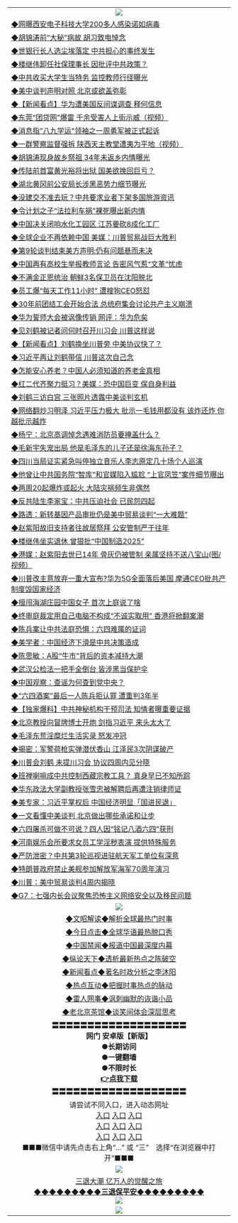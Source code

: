 <table>
  <tr>
    <td align=center><img src="https://github.com/gyhhx/image-upload/blob/master/yaowen.jpg" /></td>
  </tr>
  <tr>
<td align=left>
<a href="https://ctbtfdoocixoa.global.ssl.fastly.net/oo.aspx?name=c1026736&key=ofejcfaxcltk&from=gy">◆网曝西安电子科技大学200多人感染诺如病毒</a><br/></td>
  </tr>
  <tr>
<td align=left>
<a href="https://ctbtfdoocixoa.global.ssl.fastly.net/oo.aspx?name=c1026769&key=ofejcfaxcltk&from=gy">◆胡锦涛前“大秘”病故 胡习致电悼念</a><br/></td>
 </tr>
  <tr>
<td align=left>
<a href="http://ctbtfdoocixoa.global.ssl.fastly.net/oo.aspx?name=c1026519&key=ofejcfaxcltk&from=gy">◆世银行长人选尘埃落定 中共担心的事终发生</a><br/></td>
 </tr>
   <tr>
<td align=left>
<a href="http://ctbtfdoocixoa.global.ssl.fastly.net/oo.aspx?name=c1026242&key=ofejcfaxcltk&from=gy">◆楼继伟卸任社保理事长 因批评中共政策？</a><br/></td>
   </tr> 
  <tr>
<td align=left>
<a href="http://ctbtfdoocixoa.global.ssl.fastly.net/oo.aspx?name=c1026743&key=ofejcfaxcltk&from=gy">◆中共收买大学生当特务 监控教师行径曝光</a><br/></td>
  </tr> 
 <tr>
<td align=left>
<a href="http://ctbtfdoocixoa.global.ssl.fastly.net/oo.aspx?name=c1026782&key=ofejcfaxcltk&from=gy">◆美中谈判声明对照 北京或欲盖弥彰</a><br/>
</td>
   </tr>
 <tr>
<td align=left>
<a href="http://ctbtfdoocixoa.global.ssl.fastly.net/oo.aspx?name=c1026779&key=ofejcfaxcltk&from=gy">◆【新闻看点】华为遭美国反间谍调查 释何信息</a><br/>
</td>
   </tr>
 <tr>
<td align=left>
<a href="http://ctbtfdoocixoa.global.ssl.fastly.net/oo.aspx?name=c1026729&key=ofejcfaxcltk&from=gy">◆东莞“团贷网”爆雷 千余受害人上街示威（视频）</a><br/></td>
  </tr>
  <tr>
<td align=left>
<a href="http://ctbtfdoocixoa.global.ssl.fastly.net/oo.aspx?name=c1026707&key=ofejcfaxcltk&from=gy">◆消息指"八九学运"领袖之一周勇军被正式起诉</a><br/></td>
 </tr>
   <tr>
<td align=left>
<a href="http://ctbtfdoocixoa.global.ssl.fastly.net/oo.aspx?name=c1026730&key=ofejcfaxcltk&from=gy">◆一群警察监督强拆 陕西天主教堂遭夷为平地（视频）</a><br/>
</td>
   </tr>
 <tr>
<td align=left>
<a href="http://ctbtfdoocixoa.global.ssl.fastly.net/oo.aspx?name=c1026696&key=ofejcfaxcltk&from=gy">◆胡锦涛现身故乡祭祖 34年未返乡内情曝光</a><br/></td>
  </tr>
  <tr>
<td align=left>
<a href="http://ctbtfdoocixoa.global.ssl.fastly.net/oo.aspx?name=c1026783&key=ofejcfaxcltk&from=gy">◆传陆前首富黄光裕将出狱 国美欲挽回巨亏？</a><br/></td>
 </tr>
  <tr>
<td align=left>
<a href="http://ctbtfdoocixoa.global.ssl.fastly.net/oo.aspx?name=c1026787&key=ofejcfaxcltk&from=gy">◆湖北黄冈前公安局长涉黑恶势力细节曝光</a><br/></td>
 </tr>
   <tr>
<td align=left>
<a href="http://ctbtfdoocixoa.global.ssl.fastly.net/oo.aspx?name=c1026458&key=ofejcfaxcltk&from=gy">◆没建交不准去玩？中共要求业者下架多国旅游资讯</a><br/></td>
   </tr> 
  <tr>
<td align=left>
<a href="http://ctbtfdoocixoa.global.ssl.fastly.net/oo.aspx?name=c1026509&key=ofejcfaxcltk&from=gy">◆令计划之子“法拉利车祸”裸死曝出新内情</a><br/></td>
  </tr> 
 <tr>
<td align=left>
<a href="http://ctbtfdoocixoa.global.ssl.fastly.net/oo.aspx?name=c1026747&key=ofejcfaxcltk&from=gy">◆中国决关闭响水化工园区 江苏要砍8成化工厂</a><br/>
</td>
   </tr>
 <tr>
<td align=left>
<a href="http://ctbtfdoocixoa.global.ssl.fastly.net/oo.aspx?name=c10267453&key=ofejcfaxcltk&from=gy">◆全球企业不再依赖中国 美媒：川普贸易战巨大胜利</a><br/>
</td>
   </tr>
 <tr>
<td align=left>
<a href="http://ctbtfdoocixoa.global.ssl.fastly.net/oo.aspx?name=c1026749&key=ofejcfaxcltk&from=gy">◆第9轮谈判结束美方声明:仍有问题悬而未决</a><br/></td>
  </tr>
  <tr>
<td align=left>
<a href="http://ctbtfdoocixoa.global.ssl.fastly.net/oo.aspx?name=c1026708&key=ofejcfaxcltk&from=gy">◆中国再有高校生举报教师言论 告密风气惹“文革”忧虑</a><br/></td>
 </tr>
   <tr>
<td align=left>
<a href="http://ctbtfdoocixoa.global.ssl.fastly.net/oo.aspx?name=c1026695&key=ofejcfaxcltk&from=gy">◆不满金正恩统治 朝鲜3名保卫员在沈阳脱北</a><br/>
</td>
   </tr>
 <tr>
<td align=left>
<a href="http://ctbtfdoocixoa.global.ssl.fastly.net/oo.aspx?name=c1026753&key=ofejcfaxcltk&from=gy">◆员工爆“每天工作11小时” 遭搜狗CEO怒怼</a><br/>
</td>
   </tr>
<tr>
<td align=left>
<a href="https://ctbtfdoocixoa.global.ssl.fastly.net/oo.aspx?name=c1026751&key=ofejcfaxcltk&from=gy">◆30年前团结工会开始合法 总统府集会讨论共产主义崩溃</a><br/>
</td>       
  <tr>
<td align=left>
<a href="https://ctbtfdoocixoa.global.ssl.fastly.net/oo.aspx?name=c1026491&key=ofejcfaxcltk&from=gy">◆华为誓师大会被讽像传销 网评：华为危矣</a><br/></td>
  </tr>
  <tr>
<td align=left>
<a href="https://ctbtfdoocixoa.global.ssl.fastly.net/oo.aspx?name=c1026452&key=ofejcfaxcltk&from=gy">◆见刘鹤被记者问何时召开川习会 川普这样说</a><br/></td>
 </tr>
  <tr>
<td align=left>
<a href="http://ctbtfdoocixoa.global.ssl.fastly.net/oo.aspx?name=c1026484&key=ofejcfaxcltk&from=gy">◆【新闻看点】刘鹤换坐川普旁 中美协议快了？</a><br/></td>
 </tr>
   <tr>
<td align=left>
<a href="http://ctbtfdoocixoa.global.ssl.fastly.net/oo.aspx?name=c1026242&key=ofejcfaxcltk&from=gy">◆习近平再让刘鹤带信 川普这次自己念</a><br/></td>
   </tr> 
  <tr>
<td align=left>
<a href="http://ctbtfdoocixoa.global.ssl.fastly.net/oo.aspx?name=c1026543&key=ofejcfaxcltk&from=gy">◆怎能安心养老？中国人必须知道的养老金真相</a><br/></td>
  </tr> 
 <tr>
<td align=left>
<a href="http://ctbtfdoocixoa.global.ssl.fastly.net/oo.aspx?name=c1026533&key=ofejcfaxcltk&from=gy">◆红二代齐聚力挺习？美媒：恐中国巨变 保自身利益</a><br/>
</td>
   </tr>
 <tr>
<td align=left>
<a href="http://ctbtfdoocixoa.global.ssl.fastly.net/oo.aspx?name=c1026066&key=ofejcfaxcltk&from=gy">◆刘鹤三访白宫 三张照片透露中美谈判玄机</a><br/>
</td>
   </tr>
 <tr>
<td align=left>
<a href="http://ctbtfdoocixoa.global.ssl.fastly.net/oo.aspx?name=c1026407&key=ofejcfaxcltk&from=gy">◆网络翻炒习明泽 习近平压力极大 批示一毛钱用都没有 该炸还炸 你越批示越炸</a><br/></td>
  </tr>
  <tr>
<td align=left>
<a href="http://ctbtfdoocixoa.global.ssl.fastly.net/oo.aspx?name=c1026497&key=ofejcfaxcltk&from=gy">◆杨宁：北京高调悼念遇难消防员要掩盖什么？</a><br/></td>
 </tr>
   <tr>
<td align=left>
<a href="http://ctbtfdoocixoa.global.ssl.fastly.net/oo.aspx?name=c1026535&key=ofejcfaxcltk&from=gy">◆毛新宇失宠出局 他是毛泽东的儿子还是徐海东孙子？</a><br/>
</td>
   </tr>
 <tr>
<td align=left>
<a href="http://ctbtfdoocixoa.global.ssl.fastly.net/oo.aspx?name=c1026518&key=ofejcfaxcltk&from=gy">◆四川当局证实紧急叫停独立音乐人李志原定几十场个人巡演</a><br/></td>
  </tr>
  <tr>
<td align=left>
<a href="http://ctbtfdoocixoa.global.ssl.fastly.net/oo.aspx?name=c1026403&key=ofejcfaxcltk&from=gy">◆他曾让中共国务院“智库”和官媒陷入尴尬 “上官凤笠”案件细节曝出</a><br/></td>
 </tr>
  <tr>
<td align=left>
<a href="http://ctbtfdoocixoa.global.ssl.fastly.net/oo.aspx?name=c1026404&key=ofejcfaxcltk&from=gy">◆两周20起爆炸或起火 大陆灾祸频生非偶然</a><br/></td>
 </tr>
   <tr>
<td align=left>
<a href="http://ctbtfdoocixoa.global.ssl.fastly.net/oo.aspx?name=c1026458&key=ofejcfaxcltk&from=gy">◆反共陆生李家宝：中共压迫社会 已民怨四起</a><br/></td>
   </tr> 
  <tr>
<td align=left>
<a href="http://ctbtfdoocixoa.global.ssl.fastly.net/oo.aspx?name=c1026517&key=ofejcfaxcltk&from=gy">◆路透：新转基因产品审批仍是美中贸易谈判“一大难题”</a><br/></td>
  </tr> 
 <tr>
<td align=left>
<a href="http://ctbtfdoocixoa.global.ssl.fastly.net/oo.aspx?name=c1026454&key=ofejcfaxcltk&from=gy">◆赵紫阳故旧支持者往故居祭拜 公安管制严于往年</a><br/>
</td>
   </tr>
 <tr>
<td align=left>
<a href="http://ctbtfdoocixoa.global.ssl.fastly.net/oo.aspx?name=c1026363&key=ofejcfaxcltk&from=gy">◆楼继伟坐实退休 曾狠批“中国制造2025”</a><br/>
</td>
   </tr>
 <tr>
<td align=left>
<a href="http://ctbtfdoocixoa.global.ssl.fastly.net/oo.aspx?name=c1026435&key=ofejcfaxcltk&from=gy">◆港媒：赵紫阳去世已14年 骨灰仍被管制 亲属坚持不送八宝山(图/视频）</a><br/></td>
  </tr>
  <tr>
<td align=left>
<a href="http://ctbtfdoocixoa.global.ssl.fastly.net/oo.aspx?name=c1026443&key=ofejcfaxcltk&from=gy">◆川普改主意放弃一重大宣布?华为5G全面落后美国 摩通CEO批共产制度毁国家经济</a><br/></td>
 </tr>
   <tr>
<td align=left>
<a href="http://ctbtfdoocixoa.global.ssl.fastly.net/oo.aspx?name=c1026520&key=ofejcfaxcltk&from=gy">◆擅闯海湖庄园中国女子 首次上庭说了啥</a><br/>
</td>
   </tr>
 <tr>
<td align=left>
<a href="http://ctbtfdoocixoa.global.ssl.fastly.net/oo.aspx?name=c1026516&key=ofejcfaxcltk&from=gy">◆终审庭裁定用自己电脑不构成“不诚实取用” 香港将掀翻案潮</a><br/>
</td>
   </tr>
<tr>
<td align=left>
<a href="https://ctbtfdoocixoa.global.ssl.fastly.net/oo.aspx?name=c1026538&key=ofejcfaxcltk&from=gy">◆陈兵案让中共法庭恐惧：六四难属的证词</a><br/>
</td>       
  <tr>
<td align=left>
<a href="https://ctbtfdoocixoa.global.ssl.fastly.net/oo.aspx?name=c1026068&key=ofejcfaxcltk&from=gy">◆美学者：中国经济下滑是中共决策造成</a><br/></td>
  </tr>
  <tr>
<td align=left>
<a href="https://ctbtfdoocixoa.global.ssl.fastly.net/oo.aspx?name=c1026001&key=ofejcfaxcltk&from=gy">◆陈思敏：A股“牛市”背后的资本减持大潮</a><br/></td>
 </tr>
  <tr>
<td align=left>
<a href="http://ctbtfdoocixoa.global.ssl.fastly.net/oo.aspx?name=c1026069&key=ofejcfaxcltk&from=gy">◆武汉公检法一把手全倒台 皆涉黑当保护伞</a><br/></td>
 </tr>
   <tr>
<td align=left>
<a href="http://ctbtfdoocixoa.global.ssl.fastly.net/oo.aspx?name=c1026090&key=ofejcfaxcltk&from=gy">◆中国观察：查谣为何查到党中央？</a><br/></td>
   </tr> 
  <tr>
<td align=left>
<a href="http://ctbtfdoocixoa.global.ssl.fastly.net/oo.aspx?name=c1026095&key=ofejcfaxcltk&from=gy">◆“六四酒案”最后一人陈兵拒认罪 遭重判3年半</a><br/></td>
  </tr> 
 <tr>
<td align=left>
<a href="http://ctbtfdoocixoa.global.ssl.fastly.net/oo.aspx?name=c1026082&key=ofejcfaxcltk&from=gy">◆【独家爆料】中共神秘机构干预司法 知情者曝重要证据</a><br/>
</td>
   </tr>
 <tr>
<td align=left>
<a href="http://ctbtfdoocixoa.global.ssl.fastly.net/oo.aspx?name=c1026066&key=ofejcfaxcltk&from=gy">◆北京教授向冒牌博士开炮 剑指习近平 来头太大了</a><br/>
</td>
   </tr>
 <tr>
<td align=left>
<a href="http://ctbtfdoocixoa.global.ssl.fastly.net/oo.aspx?name=c1026194&key=ofejcfaxcltk&from=gy">◆毛泽东荒淫糜烂生活实录 怒发冲冠</a><br/></td>
  </tr>
  <tr>
<td align=left>
<a href="http://ctbtfdoocixoa.global.ssl.fastly.net/oo.aspx?name=c1026065&key=ofejcfaxcltk&from=gy">◆揭密：军警荷枪实弹潜伏香山 江泽民3次阴谋破产</a><br/></td>
 </tr>
   <tr>
<td align=left>
<a href="http://ctbtfdoocixoa.global.ssl.fastly.net/oo.aspx?name=c1026189&key=ofejcfaxcltk&from=gy">◆川普会刘鹤 未提川习会 协议四周内见分晓</a><br/>
</td>
   </tr>
 <tr>
<td align=left>
<a href="http://ctbtfdoocixoa.global.ssl.fastly.net/oo.aspx?name=c1026056&key=ofejcfaxcltk&from=gy">◆班禅喇嘛成中共控制西藏宗教工具？ 真身早已不知所踪</a><br/></td>
  </tr>
  <tr>
<td align=left>
<a href="http://ctbtfdoocixoa.global.ssl.fastly.net/oo.aspx?name=c1026187&key=ofejcfaxcltk&from=gy">◆华东政法大学副教授张雪忠被解聘后再遭注销律师证</a><br/></td>
 </tr>
  <tr>
<td align=left>
<a href="http://ctbtfdoocixoa.global.ssl.fastly.net/oo.aspx?name=c1026107&key=ofejcfaxcltk&from=gy">◆美专家：习近平掌权后 中国经济明显「国进民退」</a><br/></td>
 </tr>
   <tr>
<td align=left>
<a href="http://ctbtfdoocixoa.global.ssl.fastly.net/oo.aspx?name=c1026130&key=ofejcfaxcltk&from=gy">◆一文看懂中美谈判 北京做出哪些承诺和让步</a><br/></td>
   </tr> 
  <tr>
<td align=left>
<a href="http://ctbtfdoocixoa.global.ssl.fastly.net/oo.aspx?name=c1026184&key=ofejcfaxcltk&from=gy">◆六四屠杀可做不可说？四人因“铭记八酒六四”获刑</a><br/></td>
  </tr> 
 <tr>
<td align=left>
<a href="http://ctbtfdoocixoa.global.ssl.fastly.net/oo.aspx?name=c1026077&key=ofejcfaxcltk&from=gy">◆河南娱乐会所要求女员工学淫秽表演 提供特殊服务</a><br/>
</td>
   </tr>
 <tr>
<td align=left>
<a href="http://ctbtfdoocixoa.global.ssl.fastly.net/oo.aspx?name=c1026083&key=ofejcfaxcltk&from=gy">◆严防泄密？中共第3轮巡视进驻航天军工单位有深意</a><br/>
</td>
   </tr>
 <tr>
<td align=left>
<a href="http://ctbtfdoocixoa.global.ssl.fastly.net/oo.aspx?name=c1026207&key=ofejcfaxcltk&from=gy">◆特朗普政府禁止美舰参加解放军海军70周年演习</a><br/></td>
  </tr>
  <tr>
<td align=left>
<a href="http://ctbtfdoocixoa.global.ssl.fastly.net/oo.aspx?name=c1026210&key=ofejcfaxcltk&from=gy">◆川普：美中贸易谈判4周内揭晓</a><br/></td>
 </tr>
   <tr>
<td align=left>
<a href="http://ctbtfdoocixoa.global.ssl.fastly.net/oo.aspx?name=c1026188&key=ofejcfaxcltk&from=gy">◆G7：七强内长会议聚焦恐怖主义网络安全以及移民问题</a><br/>
</td>
   </tr>
 <tr>
    <td align=center><img src="https://github.com/gyhhx/image-upload/blob/master/ogate-c.JPG" /></td>
  </tr>
  <tr>
   <td align=center>
<a href="http://ctbtfdoocixoa.global.ssl.fastly.net/oo.aspx?name=c816857&key=ofejcfaxcltk&from=gy&tag=9973110">◆文昭解读◆解析全球最热门时事</a><br/>
    </td>
  </tr>
   <tr>
   <td align=center> 
<a href="http://ctbtfdoocixoa.global.ssl.fastly.net/oo.aspx?name=c816850&key=ofejcfaxcltk&from=gy&tag=9877">◆今日点击◆全球华语最热脱口秀</a><br/>
    </td>
  </tr>
  <tr>
  <td align=center>
<a href="http://ctbtfdoocixoa.global.ssl.fastly.net/oo.aspx?name=c816860&key=ofejcfaxcltk&from=gy&tag=99733110">◆中国禁闻◆报道中国最深度内幕</a><br/>
   </tr>
  <tr>
     <td align=center>
<a href="http://ctbtfdoocixoa.global.ssl.fastly.net/oo.aspx?name=c816855&key=ofejcfaxcltk&from=gy&tag=997110">◆纵论天下◆透析最新热点之陈破空</a><br/>
   </tr>
   <tr>
      <td align=center>
<a href="http://ctbtfdoocixoa.global.ssl.fastly.net/oo.aspx?name=c838308&key=ofejcfaxcltk&from=gy&tag=9973110">◆新闻看点◆著名时政分析之李沐阳</a><br/>
   </tr>
   <tr>
     <td align=center>
<a href="http://ctbtfdoocixoa.global.ssl.fastly.net/oo.aspx?name=c816852&key=ofejcfaxcltk&from=gy&tag=9733110">◆热点互动◆把握时事热点的脉动</a><br/>
   </tr>
   <tr>
      <td align=center>
<a href="http://ctbtfdoocixoa.global.ssl.fastly.net/oo.aspx?name=c816694&key=ofejcfaxcltk&from=gy&tag=93310">◆雷人网事◆讽刺幽默的诙谐小品</a><br/>
   </tr>
   <tr>
    <td align=center>
<a href="http://ctbtfdoocixoa.global.ssl.fastly.net/oo.aspx?name=c816650&key=ofejcfaxcltk&from=gy&tag=9973110">◆老北京茶馆◆谈笑间体会深层思考</a><br/>
   </tr>
  <tr>
    <td align=center>
 <b>〓〓〓〓〓〓〓〓〓〓〓〓〓〓〓〓〓〓〓<br/>网门 安卓版【新版】<br/> ●长期访问<br/> ●一键翻墙<br/>  ●不限时长<br/> 
 <a href="	https://share.weiyun.com/5XFXrAy">👉<b>点我下载</a><br/>〓〓〓〓〓〓〓〓〓〓〓〓〓〓〓〓〓〓〓<br/>
    </td>
    </tr>
   <tr>
    <td align=center>请尝试不同入口，进入动态网址<br/>
      <a href="https://s3.us-east-2.amazonaws.com/ogateo/show.htm">入口</a>
      <a href="https://s3.ca-central-1.amazonaws.com/ogatec/show.htm">入口</a>
      <a href="https://s3.ap-southeast-2.amazonaws.com/ogatey/show.htm">入口</a><br/>
      <a href="https://s3.ap-northeast-2.amazonaws.com/ogates/show.htm">入口</a>
      <a href="https://s3.eu-central-1.amazonaws.com/ogatef/show.htm">入口</a>
      <a href="https://s3.ap-south-1.amazonaws.com/ogatem/show.htm">入口</a><br/>
      <a href="https://s3-us-west-1.amazonaws.com/ogaten/show.htm">入口</a>
      <a href="https://s3.eu-west-2.amazonaws.com/ogatel/show.htm">入口</a>
      <a href="https://s3.ap-northeast-1.amazonaws.com/ogatet/show.htm">入口</a><br/>
      ■■■微信中请先点击右上角“...” 或 “三”　选择“在浏览器中打开”■■■<b><br/>
    </td>
  </tr>
  <tr>
    <td align=center><img src="https://github.com/gyhhx/image-upload/blob/master/3.jpg" /> </td>
</tr>
  <tr>  
  <td align=center>
  <a href="http://ctbtfdoocixoa.global.ssl.fastly.net/oo.aspx?name=c894205&key=ofejcfaxcltk&from=gy&tag=9973110">三退大潮 亿万人的觉醒之旅</a><br/>
      <a href="http://ctbtfdoocixoa.global.ssl.fastly.net/oo.aspx?name=ogQuit.aspx&key=ofejcfaxcltk&from=gy"><b>◆◆◆◆◆◆◆◆◆三退保平安◆◆◆◆◆◆◆◆◆<br/></a>
      <img src="https://github.com/gyhhx/image-upload/blob/master/3t.jpg" /><br/>
      </td>
  </tr>
   <tr>
    <td align=center><img src="https://raw.githubusercontent.com/oGate2/Up/master/oGate_640.jpg"/></td>
  </tr>
</table>


